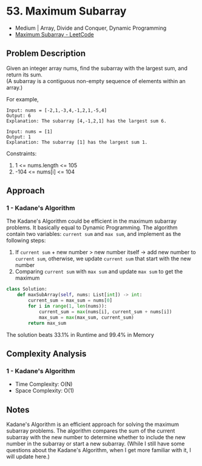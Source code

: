 # 53. Maximum Subarray
- Medium | Array, Divide and Conquer, Dynamic Programming
- [Maximum Subarray - LeetCode](https://leetcode.com/problems/maximum-subarray/)

## Problem Description
Given an integer array nums, find the subarray with the largest sum, and return its sum.<br>
(A subarray is a contiguous non-empty sequence of elements within an array.)
 
For example, <br>
```
Input: nums = [-2,1,-3,4,-1,2,1,-5,4]
Output: 6
Explanation: The subarray [4,-1,2,1] has the largest sum 6.
```

```
Input: nums = [1]
Output: 1
Explanation: The subarray [1] has the largest sum 1.
```

Constraints:
1. 1 <= nums.length <= 105
2. -104 <= nums[i] <= 104
 
## Approach
### 1 - Kadane's Algorithm
The Kadane's Algorithm could be efficient in the maximum subarray problems. It basically equal to Dynamic Programming. The algorithm contain two variables: `current sum` and `max sum`, and implement as the following steps:
1. If `current sum` + new number > new number itself -> add new number to `current sum`, otherwise, we update `current sum` that start with the new number
2. Comparing `current sum` with `max sum` and update `max sum` to get the maximum

```python
class Solution:
    def maxSubArray(self, nums: List[int]) -> int:
        current_sum = max_sum = nums[0]
        for i in range(1, len(nums)):
            current_sum = max(nums[i], current_sum + nums[i])
            max_sum = max(max_sum, current_sum)
        return max_sum
```
The solution beats 33.1% in Runtime and 99.4% in Memory

## Complexity Analysis
### 1 - Kadane's Algorithm
- Time Complexity: O(N)
- Space Complexity: O(1)

## Notes
Kadane's Algorithm is an efficient approach for solving the maximum subarray problems. The algorithm compares the sum of the current subarray with the new number to determine whether to include the new number in the subarray or start a new subarray. (While I still have some questions about the Kadane's Algorithm, when I get more familiar with it, I will update here.)
